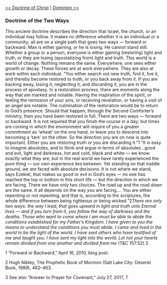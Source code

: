 [<< Doctrine of Christ](Doctrine%20of%20Christ)  |  [Dominion >>](Dominion)

### Doctrine of the Two Ways
This ancient doctrine describes the direction that Israel, the church, or an individual may follow. It makes no difference whether it is an individual or a community; all are on a single path that goes two ways — forward or backward. Man is either gaining, or he is losing. He cannot stand still. Whether a group or a person, everyone is either gaining (restoring) light and truth, or they are losing (apostatizing from) light and truth. This world is a world of change. Nothing remains the same. Everywhere, one sees either growth or decay. These forces are at work everywhere. They are also at work within each individual. “You either search out new truth, find it, live it, and thereby become restored to truth, or you back away from it. If you are backing away, losing it, neglecting it, and discarding it, you are in the process of apostasy. In a restoration process, there are moments along the way that are marked and notable. Having the inspiration of the spirit, or feeling the remission of your sins, or receiving revelation, or having a visit of an angel are notable. The culmination of the restoration would be to return to God’s presence. Should that happen, through the Second Comforter’s ministry, then you have been restored in full. There are two ways — forward or backward. It is not required that you finish the course in a day; but times are coming in which the environment will require of you a greater commitment as ‘wheat’ on the one hand, or leave you to descend into becoming a ‘tare’ on the other. So the direction you are on now is quite important. Either you are restoring truth or you are discarding it.”1 “It is easy to imagine absolutes, and to think and argue in terms of absolutes…good and evil, light and darkness, hot and cold, black and white — we know exactly what they are; but in the real world we have rarely experienced the pure thing — our own experience lies between. Yet standing on that middle ground, we *are* faced with absolute decisions. It is not where we stand, says Ezekiel, that makes us good or evil in God’s eyes — no one has reached the top or bottom in this short life — but the direction in which we are facing. There we have only two choices. The road up and the road down are the same. It all depends on the way *you* are facing…. You are either repenting or not repenting, and that is, according to the scriptures, the whole difference between being righteous or being wicked.”2*There are only two ways: the way I lead, that goes upward in light and truth unto Eternal lives — and if you turn from it, you follow the way of darkness and the deaths. Those who want to come where I am must be able to abide the conditions established for my Father’s Kingdom. I have given to you the means to understand the conditions you must abide. I came and lived in the world to be the light of the world. I have sent others who have testified of me and taught you. I have sent my light into the world. Let not your hearts remain divided from one another and divided from me* (T&C 157:52).3



1 “Forward or Backward,” April 16, 2010, blog post.


2 Hugh Nibley, The Prophetic Book of Mormon (Salt Lake City: Deseret Book, 1989), 462–463.


3 See also “Answer to Prayer for Covenant,” July 27, 2017, 7.